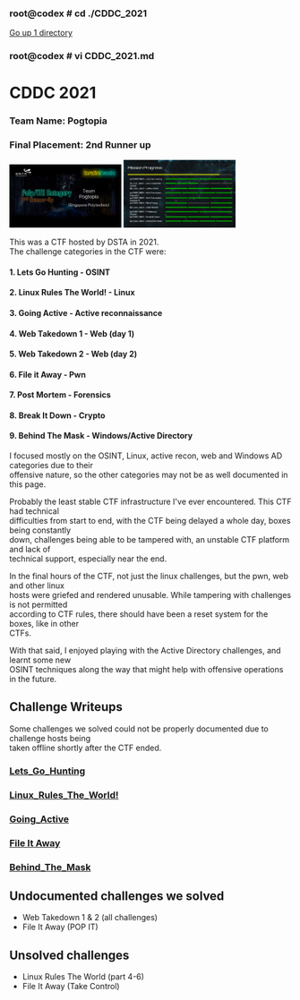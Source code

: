 
### root@codex # cd ./CDDC_2021

[Go up 1 directory](../ctf.md)

### root@codex # vi CDDC_2021.md

  

# CDDC 2021

### Team Name: Pogtopia
### Final Placement: 2nd Runner up
<img src="./CDDC_2021/pog.jpg" width="200">
<img src="./CDDC_2021/finalscore.png" width="200">

This was a CTF hosted by DSTA in 2021.  
The challenge categories in the CTF were:

#### 1. Lets Go Hunting - OSINT
#### 2. Linux Rules The World! - Linux
#### 3. Going Active - Active reconnaissance
#### 4. Web Takedown 1 - Web (day 1)
#### 5. Web Takedown 2 - Web (day 2)
#### 6. File it Away - Pwn
#### 7. Post Mortem - Forensics
#### 8. Break It Down - Crypto
#### 9. Behind The Mask - Windows/Active Directory

I focused mostly on the OSINT, Linux, active recon, web and Windows AD categories due to their  
offensive nature, so the other categories may not be as well documented in this page.  
  
Probably the least stable CTF infrastructure I've ever encountered. This CTF had technical  
difficulties from start to end, with the CTF being delayed a whole day, boxes being constantly  
down, challenges being able to be tampered with, an unstable CTF platform and lack of  
technical support, especially near the end. 
  
In the final hours of the CTF, not just the linux challenges, but the pwn, web and other linux  
hosts were griefed and rendered unusable. While tampering with challenges is not permitted  
according to CTF rules, there should have been a reset system for the boxes, like in other  
CTFs.  
  
With that said, I enjoyed playing with the Active Directory challenges, and learnt some new  
OSINT techniques along the way that might help with offensive operations in the future.

## Challenge Writeups

Some challenges we solved could not be properly documented due to challenge hosts being  
taken offline shortly after the CTF ended.

### [Lets_Go_Hunting](./CDDC_2021/Lets_Go_Hunting.md)

### [Linux_Rules_The_World!](./CDDC_2021/Linux_Rules_The_World.md)

### [Going_Active](./CDDC_2021/Going_Active.md)

### [File It Away](./CDDC_2021/File_It_Away.md)

### [Behind_The_Mask](./CDDC_2021/Behind_The_Mask.md)
  

## Undocumented challenges we solved
  
- Web Takedown 1 & 2 (all challenges)
- File It Away (POP IT)
  
## Unsolved challenges
  
- Linux Rules The World (part 4-6)
- File It Away (Take Control)
